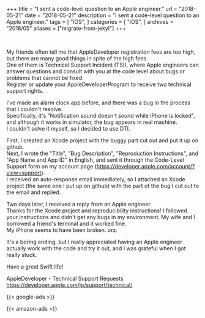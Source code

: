 +++
title = "I sent a code-level question to an Apple engineer."
url = "2018-05-21"
date = "2018-05-21"
description = "I sent a code-level question to an Apple engineer."
tags = [
    "iOS",
]
categories = [
    "iOS",
]
archives = "2018/05"
aliases = ["migrate-from-jekyl"]
+++

<br>

My friends often tell me that AppleDeveloper registration fees are too high, but there are many good things in spite of the high fees.  
One of them is Technical Support Incident (TSI), where Apple engineers can answer questions and consult with you at the code level about bugs or problems that cannot be fixed.  
Register or update your AppleDeveloperProgram to receive two technical support rights.  

I've made an alarm clock app before, and there was a bug in the process that I couldn't resolve.  
Specifically, it's "Notification sound doesn't sound while iPhone is locked", and although it works in simulator, the bug appears in real machine.  
I couldn't solve it myself, so I decided to use DTI.  

First, I created an Xcode project with the buggy part cut out and put it up on github.  
Next, I wrote the "Title", "Bug Description", "Reproduction Instructions", and "App Name and App ID" in English, and sent it through the Code-Level Support form on my account page (https://developer.apple.com/account/?view=support).  
I received an auto-response email immediately, so I attached an Xcode project (the same one I put up on github) with the part of the bug I cut out to the email and replied.  

Two days later, I received a reply from an Apple engineer.  
Thanks for the Xcode project and reproducibility instructions! I followed your instructions and didn't get any bugs in my environment. My wife and I borrowed a friend's terminal and it worked fine.  
My iPhone seems to have been broken. orz.  

It's a boring ending, but I really appreciated having an Apple engineer actually work with the code and try it out, and I was grateful when I got really stuck.  

Have a great Swift life!  

AppleDeveloper - Technical Support Requests  
https://developer.apple.com/jp/support/technical/  

<!-- Google Ads -->
{{< google-ads >}}

<!-- Amazon Ads -->
{{< amazon-ads >}}
